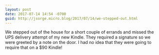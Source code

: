 ```yaml
---
layout: post
date: 2017-07-14 14:54 -0700
guid: http://jsorge.micro.blog/2017/07/14/we-stepped-out.html
---
```

We stepped out of the house for a short couple of errands and missed the UPS delivery attempt of my new Kindle. They required a signature so we were greeted by a note on the door. I had no idea that they were going to require that on a $90 Kindle!
